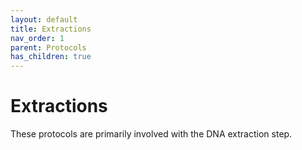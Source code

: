 ```yaml
---
layout: default
title: Extractions
nav_order: 1
parent: Protocols
has_children: true
---
```

# Extractions

These protocols are primarily involved with the DNA extraction step.
